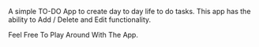 A simple TO-DO App to create day to day life to do tasks. 
This app has the ability to Add / Delete and Edit functionality. 

Feel Free To Play Around With The App. 